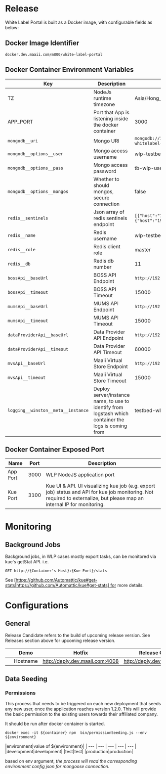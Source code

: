 # Release

White Label Portal is built as a Docker image, with configurable fields as below:

## Docker Image Identifier

```
docker.dev.maaii.com/m800/white-label-portal
```

## Docker Container Environment Variables

|Key|Description|e.g.|
| --- | --- | --- |
|TZ|NodeJs runtime timezone|Asia/Hong_Kong|
|APP_PORT|Port that App is listening inside the docker container|3000|
|`mongodb__uri`|Mongo URI|`mongodb://192.168.119.71,192.168.119.72,192.168.119.73/m800-whitelabel-portal?connectTimeoutMS=300000`|
|`mongodb__options__user`|Mongo access username|wlp-testbed-user|
|`mongodb__options__pass`|Mongo access password|tb-wlp-user|
|`mongodb__options__mongos`|Whether to should mongos, secure connection|false|
|`redis__sentinels`|Json array of redis sentinels endpoint|`[{"host":"192.168.119.25","port":26379},{"host":"192.168.119.26","port":26379}]`|
|`redis__name`|Redis username|wlp-testbed-user|
|`redis__role`|Redis client role|master|
|`redis__db`|Redis db number|11|
|`bossApi__baseUrl`|BOSS API Endpoint|`http://192.168.135.167:10080`|
|`bossApi__timeout`|BOSS API Timeout|15000|
|`mumsApi__baseUrl`|MUMS API Endpoint|`http://192.168.119.12:8080`|
|`mumsApi__timeout`|MUMS API Timeout|15000|
|`dataProviderApi__baseUrl`|Data Provider API Endpoint|`http://192.168.119.131:9998,http://192.168.119.132:9998`|
|`dataProviderApi__timeout`|Data Provider API Timeout|60000|
|`mvsApi__baseUrl`|Maaii Virtual Store Endpoint|`http://192.168.119.21:9125`|
|`mvsApi__timeout`|Maaii Virtual Store Timeout|15000|
|`logging__winston__meta__instance`|Deploy server/instance name, to use to identify from logstash which container the logs is coming from|testbed-wlp-1|


## Docker Container Exposed Port
|Name|Port|Description|
| --- | --- | --- |
|App Port|3000|WLP NodeJS application port|
|Kue Port|3100|Kue UI & API. UI visualizing kue job (e.g. export job) status and API for kue job monitoring. Not required to externalize, but please map an internal IP for monitoring.|



# Monitoring

## Background Jobs 

Background jobs, in WLP cases mostly export tasks, can be monitored via kue's getStat API. i.e.

```
GET http://{Container's Host}:{Kue Port}/stats
```

See [https://github.com/Automattic/kue#get-stats|https://github.com/Automattic/kue#get-stats] for more details.
 

# Configurations

## General

Release Candidate refers to the build of upcoming release version. See Releases section above for upcoming release version.

| |Demo|Hotfix|Release Candidate|Development|
| --- | --- | --- | --- | --- |
| |Hostname|http://deply.dev.maaii.com:4008|http://deply.dev.maaii.com:4006|http://deploy.dev.maaii.com:4004|http://deploy.dev.maaii.com:4002|

## Data Seeding

### Permissions 

This process that needs to be triggered on each new deployment that seeds any new user, once the application reaches version 1.2.0. This will provide the basic permission to the existing users towards their affiliated company.

It should be run after docker container is started.
```
docker exec -it ${container} npm  bin/permissionSeeding.js --env ${environment}
```

|environment|value of ${environment}|
| --- | --- | --- | --- | --- |
|development|development|
|test|test|
|production|production|

based on env argument, *the process will read the corresponding environment config json for mongoose connection.*
